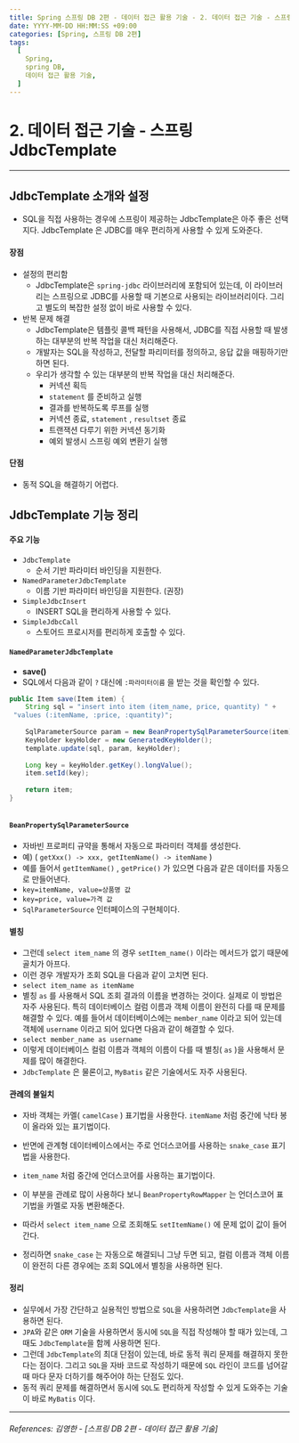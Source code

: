 ```yaml
---
title: Spring 스프링 DB 2편 - 데이터 접근 활용 기술 - 2. 데이터 접근 기술 - 스프링 JdbcTemplate
date: YYYY-MM-DD HH:MM:SS +09:00
categories: [Spring, 스프링 DB 2편]
tags:
  [
    Spring,
    spring DB,
    데이터 접근 활용 기술,
  ]
---
```


# 2. 데이터 접근 기술 - 스프링 JdbcTemplate

----
## JdbcTemplate 소개와 설정
* SQL을 직접 사용하는 경우에 스프링이 제공하는 JdbcTemplate은 아주 좋은 선택지다. JdbcTemplate 은 JDBC를 매우 편리하게 사용할 수 있게 도와준다.
  

#### **장점**
* 설정의 편리함
  * JdbcTemplate은 `spring-jdbc` 라이브러리에 포함되어 있는데, 이 라이브러리는 스프링으로 JDBC를 사용할 때 기본으로 사용되는 라이브러리이다. 그리고 별도의 복잡한 설정 없이 바로 사용할 수 있다.
* 반복 문제 해결
  * JdbcTemplate은 템플릿 콜백 패턴을 사용해서, JDBC를 직접 사용할 때 발생하는 대부분의 반복 작업을 대신 처리해준다.
  * 개발자는 SQL을 작성하고, 전달할 파리미터를 정의하고, 응답 값을 매핑하기만 하면 된다.
  * 우리가 생각할 수 있는 대부분의 반복 작업을 대신 처리해준다.
    * 커넥션 획득
    * `statement` 를 준비하고 실행
    * 결과를 반복하도록 루프를 실행
    * 커넥션 종료, `statement` , `resultset` 종료
    * 트랜잭션 다루기 위한 커넥션 동기화
    * 예외 발생시 스프링 예외 변환기 실행


#### **단점**
* 동적 SQL을 해결하기 어렵다.
 
## JdbcTemplate 기능 정리
#### 주요 기능
* `JdbcTemplate`
  * 순서 기반 파라미터 바인딩을 지원한다.
* `NamedParameterJdbcTemplate`
  * 이름 기반 파라미터 바인딩을 지원한다. (권장)
* `SimpleJdbcInsert`
  * INSERT SQL을 편리하게 사용할 수 있다.
* `SimpleJdbcCall`
  * 스토어드 프로시저를 편리하게 호출할 수 있다.

#### `NamedParameterJdbcTemplate`

* **save()**
* SQL에서 다음과 같이 `?` 대신에 `:파라미터이름` 을 받는 것을 확인할 수 있다.
  
```java
public Item save(Item item) {
    String sql = "insert into item (item_name, price, quantity) " +
 "values (:itemName, :price, :quantity)";
    
    SqlParameterSource param = new BeanPropertySqlParameterSource(item);
    KeyHolder keyHolder = new GeneratedKeyHolder();
    template.update(sql, param, keyHolder);
    
    Long key = keyHolder.getKey().longValue();
    item.setId(key);
    
    return item;
}
    
```

#### `BeanPropertySqlParameterSource`
* 자바빈 프로퍼티 규약을 통해서 자동으로 파라미터 객체를 생성한다.
* 예) ( `getXxx() -> xxx, getItemName() -> itemName` )
* 예를 들어서 `getItemName()` , `getPrice()` 가 있으면 다음과 같은 데이터를 자동으로 만들어낸다.
* `key=itemName, value=상품명 값`
* `key=price, value=가격 값`
* `SqlParameterSource` 인터페이스의 구현체이다.

#### **별칭**
* 그런데 `select item_name` 의 경우 `setItem_name()` 이라는 메서드가 없기 때문에 골치가 아프다.
* 이런 경우 개발자가 조회 SQL을 다음과 같이 고치면 된다.
* `select item_name as itemName`
* 별칭 `as` 를 사용해서 SQL 조회 결과의 이름을 변경하는 것이다. 실제로 이 방법은 자주 사용된다. 특히 데이터베이스 컬럼 이름과 객체 이름이 완전히 다를 때 문제를 해결할 수 있다. 예를 들어서 데이터베이스에는 `member_name` 이라고 되어 있는데 객체에 `username` 이라고 되어 있다면 다음과 같이 해결할 수 있다.
* `select member_name as username`
* 이렇게 데이터베이스 컬럼 이름과 객체의 이름이 다를 때 별칭( `as` )을 사용해서 문제를 많이 해결한다.
* `JdbcTemplate` 은 물론이고, `MyBatis` 같은 기술에서도 자주 사용된다.

#### **관례의 불일치**
* 자바 객체는 카멜( `camelCase` ) 표기법을 사용한다. `itemName` 처럼 중간에 낙타 봉이 올라와 있는 표기법이다.
* 반면에 관계형 데이터베이스에서는 주로 언더스코어를 사용하는 `snake_case` 표기법을 사용한다. 
* `item_name` 처럼 중간에 언더스코어를 사용하는 표기법이다.
* 이 부분을 관례로 많이 사용하다 보니 `BeanPropertyRowMapper` 는 언더스코어 표기법을 카멜로 자동 변환해준다.
* 따라서 `select item_name` 으로 조회해도 `setItemName()` 에 문제 없이 값이 들어간다.

* 정리하면 `snake_case` 는 자동으로 해결되니 그냥 두면 되고, 컬럼 이름과 객체 이름이 완전히 다른 경우에는 조회 SQL에서 별칭을 사용하면 된다.


#### **정리**
* 실무에서 가장 간단하고 실용적인 방법으로 `SQL`을 사용하려면 `JdbcTemplate`을 사용하면 된다.
* `JPA`와 같은 `ORM` 기술을 사용하면서 동시에 `SQL`을 직접 작성해야 할 때가 있는데, 그때도 `JdbcTemplate`을 함께 사용하면 된다.
* 그런데 `JdbcTemplate`의 최대 단점이 있는데, 바로 동적 쿼리 문제를 해결하지 못한다는 점이다. 그리고 `SQL`을 자바 코드로 작성하기 때문에 `SQL` 라인이 코드를 넘어갈 때 마다 문자 더하기를 해주어야 하는 단점도 있다.
* 동적 쿼리 문제를 해결하면서 동시에 `SQL`도 편리하게 작성할 수 있게 도와주는 기술이 바로 `MyBatis` 이다.
  
  
----  

###### References: 김영한 - [스프링 DB 2편 - 데이터 접근 활용 기술]
